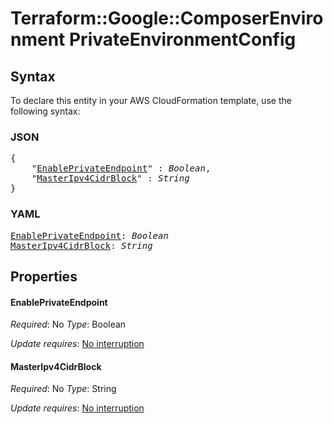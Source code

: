 # Terraform::Google::ComposerEnvironment PrivateEnvironmentConfig

## Syntax

To declare this entity in your AWS CloudFormation template, use the following syntax:

### JSON

<pre>
{
    "<a href="#enableprivateendpoint" title="EnablePrivateEndpoint">EnablePrivateEndpoint</a>" : <i>Boolean</i>,
    "<a href="#masteripv4cidrblock" title="MasterIpv4CidrBlock">MasterIpv4CidrBlock</a>" : <i>String</i>
}
</pre>

### YAML

<pre>
<a href="#enableprivateendpoint" title="EnablePrivateEndpoint">EnablePrivateEndpoint</a>: <i>Boolean</i>
<a href="#masteripv4cidrblock" title="MasterIpv4CidrBlock">MasterIpv4CidrBlock</a>: <i>String</i>
</pre>

## Properties

#### EnablePrivateEndpoint

_Required_: No
_Type_: Boolean

_Update requires_: [No interruption](https://docs.aws.amazon.com/AWSCloudFormation/latest/UserGuide/using-cfn-updating-stacks-update-behaviors.html#update-no-interrupt)

#### MasterIpv4CidrBlock

_Required_: No
_Type_: String

_Update requires_: [No interruption](https://docs.aws.amazon.com/AWSCloudFormation/latest/UserGuide/using-cfn-updating-stacks-update-behaviors.html#update-no-interrupt)


